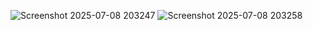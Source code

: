 ![Screenshot 2025-07-08 203247](https://github.com/user-attachments/assets/8c5ea0e6-38f2-4cb2-a4da-319d42356fd2)
![Screenshot 2025-07-08 203258](https://github.com/user-attachments/assets/dd08f711-9bad-462a-b5af-71958a448126)
